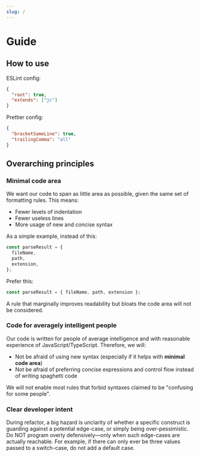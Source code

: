 ```yaml
---
slug: /
---
```


# Guide

## How to use

ESLint config:

```json
{
  "root": true,
  "extends": ["jc"]
}
```

Prettier config:

```json
{
  "bracketSameLine": true,
  "trailingComma": "all"
}
```

## Overarching principles

### Minimal code area

We want our code to span as little area as possible, given the same set of formatting rules. This means:

- Fewer levels of indentation
- Fewer useless lines
- More usage of new and concise syntax

As a simple example, instead of this:

```ts
const parseResult = {
  fileName,
  path,
  extension,
};
```

Prefer this:

```ts
const parseResult = { fileName, path, extension };
```

A rule that marginally improves readability but bloats the code area will not be considered.

### Code for averagely intelligent people

Our code is written for people of average intelligence and with reasonable experience of JavaScript/TypeScript. Therefore, we will:

- Not be afraid of using new syntax (especially if it helps with **minimal code area**)
- Not be afraid of preferring concise expressions and control flow instead of writing spaghetti code

We will not enable most rules that forbid syntaxes claimed to be "confusing for some people".

### Clear developer intent

During refactor, a big hazard is unclarity of whether a specific construct is guarding against a potential edge-case, or simply being over-pessimistic. Do NOT program overly defensively—only when such edge-cases are actually reachable. For example, if there can only ever be three values passed to a switch-case, do not add a default case.
